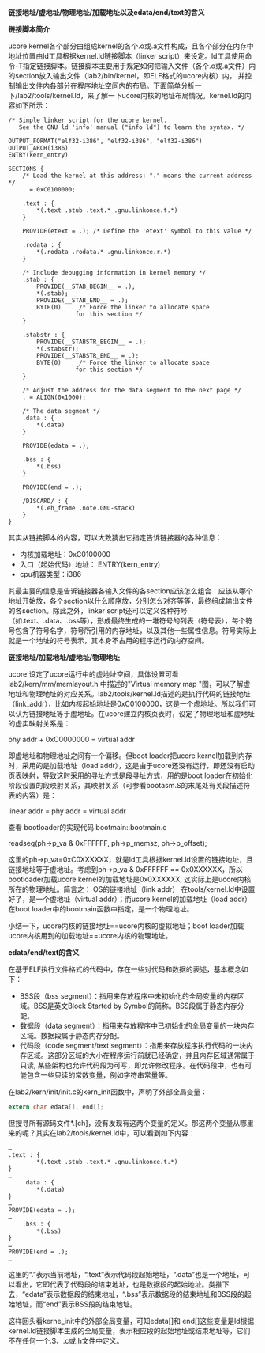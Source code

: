**链接地址/虚地址/物理地址/加载地址以及edata/end/text的含义**

**链接脚本简介**

ucore
kernel各个部分由组成kernel的各个.o或.a文件构成，且各个部分在内存中地址位置由ld工具根据kernel.ld链接脚本（linker
script）来设定。ld工具使用命令-T指定链接脚本。链接脚本主要用于规定如何把输入文件（各个.o或.a文件）内的section放入输出文件（lab2/bin/kernel，即ELF格式的ucore内核）内，
并控制输出文件内各部分在程序地址空间内的布局。下面简单分析一下/lab2/tools/kernel.ld，来了解一下ucore内核的地址布局情况。kernel.ld的内容如下所示：
```
/* Simple linker script for the ucore kernel.
   See the GNU ld 'info' manual ("info ld") to learn the syntax. */

OUTPUT_FORMAT("elf32-i386", "elf32-i386", "elf32-i386")
OUTPUT_ARCH(i386)
ENTRY(kern_entry)

SECTIONS {
    /* Load the kernel at this address: "." means the current address */
    . = 0xC0100000;

    .text : {
        *(.text .stub .text.* .gnu.linkonce.t.*)
    }

    PROVIDE(etext = .); /* Define the 'etext' symbol to this value */

    .rodata : {
        *(.rodata .rodata.* .gnu.linkonce.r.*)
    }

    /* Include debugging information in kernel memory */
    .stab : {
        PROVIDE(__STAB_BEGIN__ = .);
        *(.stab);
        PROVIDE(__STAB_END__ = .);
        BYTE(0)     /* Force the linker to allocate space
                   for this section */
    }

    .stabstr : {
        PROVIDE(__STABSTR_BEGIN__ = .);
        *(.stabstr);
        PROVIDE(__STABSTR_END__ = .);
        BYTE(0)     /* Force the linker to allocate space
                   for this section */
    }

    /* Adjust the address for the data segment to the next page */
    . = ALIGN(0x1000);

    /* The data segment */
    .data : {
        *(.data)
    }

    PROVIDE(edata = .);

    .bss : {
        *(.bss)
    }

    PROVIDE(end = .);

    /DISCARD/ : {
        *(.eh_frame .note.GNU-stack)
    }
}
```
其实从链接脚本的内容，可以大致猜出它指定告诉链接器的各种信息：

* 内核加载地址：0xC0100000
* 入口（起始代码）地址： ENTRY(kern\_entry)
* cpu机器类型：i386

其最主要的信息是告诉链接器各输入文件的各section应该怎么组合：应该从哪个地址开始放，各个section以什么顺序放，分别怎么对齐等等，最终组成输出文件的各section。除此之外，linker
script还可以定义各种符号（如.text、.data、.bss等），形成最终生成的一堆符号的列表（符号表），每个符号包含了符号名字，符号所引用的内存地址，以及其他一些属性信息。符号实际上就是一个地址的符号表示，其本身不占用的程序运行的内存空间。

**链接地址/加载地址/虚地址/物理地址**

ucore 设定了ucore运行中的虚地址空间，具体设置可看
lab2/kern/mm/memlayout.h 中描述的"Virtual memory map
"图，可以了解虚地址和物理地址的对应关系。lab2/tools/kernel.ld描述的是执行代码的链接地址（link\_addr），比如内核起始地址是0xC0100000，这是一个虚地址。所以我们可以认为链接地址等于虚地址。在ucore建立内核页表时，设定了物理地址和虚地址的虚实映射关系是：

phy addr + 0xC0000000 = virtual addr

即虚地址和物理地址之间有一个偏移。但boot loader把ucore
kernel加载到内存时，采用的是加载地址（load
addr），这是由于ucore还没有运行，即还没有启动页表映射，导致这时采用的寻址方式是段寻址方式，用的是boot
loader在初始化阶段设置的段映射关系，其映射关系（可参看bootasm.S的末尾处有关段描述符表的内容）是：

linear addr = phy addr = virtual addr

查看 bootloader的实现代码 bootmain::bootmain.c

readseg(ph-\>p\_va & 0xFFFFFF, ph-\>p\_memsz, ph-\>p\_offset);

这里的ph-\>p\_va=0xC0XXXXXX，就是ld工具根据kernel.ld设置的链接地址，且链接地址等于虚地址。考虑到ph-\>p\_va
& 0xFFFFFF == 0x0XXXXXX，所以bootloader加载ucore
kernel的加载地址是0x0XXXXXX, 这实际上是ucore内核所在的物理地址。简言之：
OS的链接地址（link addr） 在tools/kernel.ld中设置好了，是一个虚地址（virtual
addr）；而ucore kernel的加载地址（load addr）在boot
loader中的bootmain函数中指定，是一个物理地址。

小结一下，ucore内核的链接地址==ucore内核的虚拟地址；boot
loader加载ucore内核用到的加载地址==ucore内核的物理地址。

**edata/end/text的含义**

在基于ELF执行文件格式的代码中，存在一些对代码和数据的表述，基本概念如下：

* BSS段（bss
segment）：指用来存放程序中未初始化的全局变量的内存区域。BSS是英文Block
Started by Symbol的简称。BSS段属于静态内存分配。
* 数据段（data
segment）：指用来存放程序中已初始化的全局变量的一块内存区域。数据段属于静态内存分配。
* 代码段（code segment/text
segment）：指用来存放程序执行代码的一块内存区域。这部分区域的大小在程序运行前就已经确定，并且内存区域通常属于只读,
某些架构也允许代码段为可写，即允许修改程序。在代码段中，也有可能包含一些只读的常数变量，例如字符串常量等。

在lab2/kern/init/init.c的kern\_init函数中，声明了外部全局变量：
```c
extern char edata[], end[];
```
但搜寻所有源码文件\*.[ch]，没有发现有这两个变量的定义。那这两个变量从哪里来的呢？其实在lab2/tools/kernel.ld中，可以看到如下内容：
```
…
.text : {
        *(.text .stub .text.* .gnu.linkonce.t.*)
}
…
    .data : {
        *(.data)
}
…
PROVIDE(edata = .);
…
    .bss : {
        *(.bss)
}
…
PROVIDE(end = .);
…
```
这里的“.”表示当前地址，“.text”表示代码段起始地址，“.data”也是一个地址，可以看出，它即代表了代码段的结束地址，也是数据段的起始地址。类推下去，“edata”表示数据段的结束地址，“.bss”表示数据段的结束地址和BSS段的起始地址，而“end”表示BSS段的结束地址。

这样回头看kerne\_init中的外部全局变量，可知edata[]和
end[]这些变量是ld根据kernel.ld链接脚本生成的全局变量，表示相应段的起始地址或结束地址等，它们不在任何一个.S、.c或.h文件中定义。



